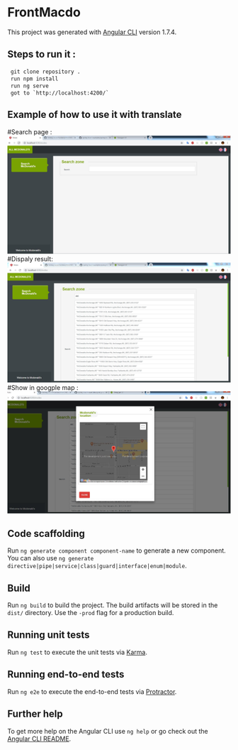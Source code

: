 # FrontMacdo

This project was generated with [Angular CLI](https://github.com/angular/angular-cli) version 1.7.4.
## Steps to run it :
     git clone repository .
     run npm install
     run ng serve 
     got to `http://localhost:4200/`
 ## Example of how to use it with translate 
  #Search page :
  ![Search page](https://github.com/abdohri/mcdoFrontend/blob/master/src/assets/img/searchPage.JPG)
  #Dispaly result:
  ![Search page](https://github.com/abdohri/mcdoFrontend/blob/master/src/assets/img/resultPage.JPG)
  #Show in googple map :
  ![Search page](https://github.com/abdohri/mcdoFrontend/blob/master/src/assets/img/showCarte.JPG)




## Code scaffolding

Run `ng generate component component-name` to generate a new component. You can also use `ng generate directive|pipe|service|class|guard|interface|enum|module`.

## Build

Run `ng build` to build the project. The build artifacts will be stored in the `dist/` directory. Use the `-prod` flag for a production build.

## Running unit tests

Run `ng test` to execute the unit tests via [Karma](https://karma-runner.github.io).

## Running end-to-end tests

Run `ng e2e` to execute the end-to-end tests via [Protractor](http://www.protractortest.org/).

## Further help

To get more help on the Angular CLI use `ng help` or go check out the [Angular CLI README](https://github.com/angular/angular-cli/blob/master/README.md).
